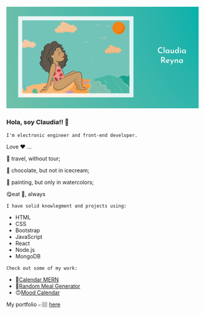   

<p align="center">
  <img src="Beach.png" width="1000"/>
</p>


### Hola, soy Claudia!! 👋 
```
I'm electronic engineer and front-end developer.
```
Love ❤️ ...

:rocket: travel, without tour;  

:chocolate_bar: chocolate, but not in icecream;  

:art: painting, but only in watercolors;  

:yum:eat 🥑, always 

```
I have solid knowlegment and projects using:
```

- HTML
- CSS
- Bootstrap
- JavaScript
- React
- Node.js
- MongoDB

```
Check out some of my work:
```
- 📆[Calendar MERN](https://mera-calendar.herokuapp.com/)
- 🍩[Random Meal Generator](https://codepen.io/claurey/full/mdrpVqK)
- 🙃[Mood Calendar](https://codepen.io/claurey/full/YzGaQjz)

My portfolio 👉🏽 [here](https://claurey.github.io)




